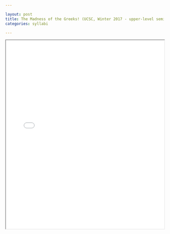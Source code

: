 ```yaml
---

layout: post
title: The Madness of the Greeks! (UCSC, Winter 2017 - upper-level seminar in translation)
categories: syllabi

---
```


<iframe src="{{ 'assets/pdfs/syll1702-madness.pdf' | relative_url }}" width="100%" height="600px">
    </iframe>
